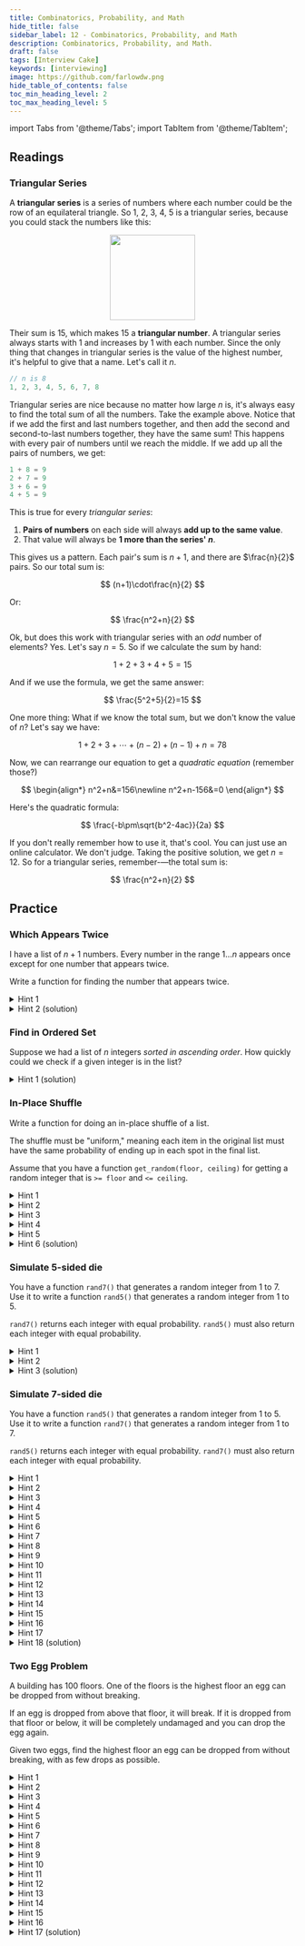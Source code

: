 ```yaml
---
title: Combinatorics, Probability, and Math
hide_title: false
sidebar_label: 12 - Combinatorics, Probability, and Math
description: Combinatorics, Probability, and Math.
draft: false
tags: [Interview Cake]
keywords: [interviewing]
image: https://github.com/farlowdw.png
hide_table_of_contents: false
toc_min_heading_level: 2
toc_max_heading_level: 5
---
```


import Tabs from '@theme/Tabs';
import TabItem from '@theme/TabItem';

## Readings

### Triangular Series

A **triangular series** is a series of numbers where each number could be the row of an equilateral triangle. So 1, 2, 3, 4, 5 is a triangular series, because you could stack the numbers like this:

<div align='center'>
  <img width="150px" src={require('@site/static/img/course-notes/cake/c12/r1-f1.png').default} />
</div>

Their sum is 15, which makes 15 a **triangular number**. A triangular series always starts with 1 and increases by 1 with each number. Since the only thing that changes in triangular series is the value of the highest number, it's  helpful to give that a name. Let's call it $n$. 

```javascript
// n is 8
1, 2, 3, 4, 5, 6, 7, 8
```

Triangular series are nice because no matter how large $n$ is, it's always easy to find the total sum of all the numbers. Take the example above. Notice that if we add the first and last numbers together, and then add the second and  second-to-last numbers together, they have the same sum! This happens with every pair of numbers until we reach the middle. If we add up all the pairs of numbers, we get:

```javascript
1 + 8 = 9
2 + 7 = 9
3 + 6 = 9
4 + 5 = 9
```

This is true for every *triangular series*:

1. **Pairs of numbers** on each side will always **add up to the same value**.
2. That value will always be **1 more than the series' $n$**.

This gives us a pattern. Each pair's sum is $n+1$, and there are $\frac{n}{2}$ pairs. So our total sum is:

$$
(n+1)\cdot\frac{n}{2}
$$

Or:

$$
\frac{n^2+n}{2}
$$

Ok, but does this work with triangular series with an *odd* number of elements? Yes. Let's say $n=5$. So if we calculate the sum by hand:

$$
1+2+3+4+5=15
$$

And if we use the formula, we get the same answer:

$$
\frac{5^2+5}{2}=15
$$

One more thing: What if we know the total sum, but we don't know the value of $n$? Let's say we have: 

$$
1+2+3+\cdots+(n-2)+(n-1)+n=78
$$

Now, we can rearrange our equation to get a *quadratic equation* (remember those?)

$$
\begin{align*}
n^2+n&=156\newline
n^2+n-156&=0
\end{align*}
$$

Here's the quadratic formula:

$$
\frac{-b\pm\sqrt{b^2-4ac}}{2a}
$$

If you don't really remember how to use it, that's cool. You can just use an online calculator. We don't judge. Taking the positive solution, we get $n=12$. So for a triangular series, remember-—the total sum is: 

$$
\frac{n^2+n}{2}
$$

## Practice

### Which Appears Twice

I have a list of $n+1$ numbers. Every number in the range $1\ldots n$ appears once except for one number that appears twice.

Write a function for finding the number that appears twice.

<details><summary> Hint 1</summary>

To avoid using up extra memory space, let's use some math!

</details>

<details><summary> Hint 2 (solution)</summary>

**Solution**

**First**, we sum all numbers $1\ldots n$. We can do this using the equation:

$$
\frac{n^2+n}{2}
$$

because the numbers in $1\ldots n$ are a triangular series.

**Second**, we sum all numbers in our input list, which should be the same as our other sum but with our repeat number added in twice. So the difference between these two sums is the repeated number!

```python
def find_repeat(numbers_list):
    if len(numbers_list) < 2:
        raise ValueError('Finding duplicate requires at least two numbers')

    n = len(numbers_list) - 1
    sum_without_duplicate = (n * n + n) / 2

    actual_sum = sum(numbers_list)

    return actual_sum - sum_without_duplicate
```

**Complexity**

$O(n)$ time. We can sum all the numbers $1\ldots n$ in $O(1)$ time using the fancy formula, but it still takes $O(n)$ time to sum all the numbers in our input list.

$O(1)$ additional space—-the only additional space we use is for numbers to hold the sums with and without the repeated value.

**Bonus**

If our list contains huge numbers or is really long, our sum might be so big it causes an integer overflow. What are some ways to protect against this?

</details>

### Find in Ordered Set

Suppose we had a list of $n$ integers *sorted in ascending order*. How quickly could we check if a given integer is in the list?

<details><summary> Hint 1 (solution)</summary>

Because the list is sorted, we can use binary search to find the item in $O(\lg n)$ time and $O(1)$ additional space.

</details>

### In-Place Shuffle

Write a function for doing an in-place shuffle of a list. 

The shuffle must be "uniform," meaning each item in the original list must have the same probability of ending up in each spot in the final list.

Assume that you have a function `get_random(floor, ceiling)` for getting a random integer that is `>= floor` and `<= ceiling`.

<details><summary> Hint 1</summary>

It helps to start by ignoring the in-place requirement, then adapt the approach to work in place.

Also, the name "shuffle" can be slightly misleading-—the point is to arrive at a random ordering of the items from the original list. Don't fixate too much on preconceived notions of how you would "shuffle" e.g. a deck of cards.

</details>

<details><summary> Hint 2</summary>

How might we do this by hand?

</details>

<details><summary> Hint 3</summary>

**We can simply choose a random item to be the first item in the resulting list, then choose another random item (from the items remaining) to be the second item in the resulting list, etc.**

Assuming these choices were in fact random, this would give us a uniform shuffle. To prove it rigorously, we can show any given item $a$ has the same probability ($\frac{1}{n}$) of ending up in any given spot.

First, some stats review: to get the probability of an outcome, you need to *multiply the probabilities of all the steps required for that outcome*. Like so:

| Outcome | Steps | Probability |
| :-- | :-- | :-- |
| item #1 is a | a is picked first | $\frac{1}{n}$ |
| item #2 is a | a not picked first, a picked second | $\frac{(n-1)}{n}\cdot\frac{1}{(n-1)}=\frac{1}{n}$ |
| item #3 is a | a not picked first, a not picked second, a picked third | $\frac{(n-1)}{n}\cdot\frac{(n-2)}{(n-1)}\cdot\frac{1}{(n-2)}=\frac{1}{n}$ |
| item #4 is a | a not picked first, a not picked second, a not picked third, a picked fourth | $\frac{(n-1)}{n}\cdot\frac{(n-2)}{(n-1)}\cdot\frac{(n-3)}{(n-2)}\cdot\frac{1}{(n-3)}=\frac{1}{n}$ |

So, how do we implement this in code?

</details>

<details><summary> Hint 4</summary>

If we didn't have the "in-place" requirement, we could allocate a new list, then one-by-one take a random item from the input list, remove it, put it in the first position in the new list, and keep going until the input list is empty (well, probably a *copy* of the input list-—best not to destroy the input)

How can we adapt this to be in place?

</details>

<details><summary> Hint 5</summary>

What if we make our new "random" list simply be the *front* of our input list?

</details>

<details><summary> Hint 6 (solution)</summary>

**We choose a random item to move to the first index, then we choose a random *other* item to move to the second index, etc.** We "place" an item in an index by swapping it with the item currently at that index.

Crucially, once an item is placed at an index it can't be moved. So for the first index, we choose from $n$ items, for the second index we choose from $n-1$ items, etc.

```python
import random

def get_random(floor, ceiling):
    return random.randrange(floor, ceiling + 1)

def shuffle(the_list):
    # If it's 1 or 0 items, just return
    if len(the_list) <= 1:
        return the_list

    last_index_in_the_list = len(the_list) - 1

    # Walk through from beginning to end
    for index_we_are_choosing_for in range(0, len(the_list) - 1):

        # Choose a random not-yet-placed item to place there
        # (could also be the item currently in that spot)
        # Must be an item AFTER the current item, because the stuff
        # before has all already been placed
        random_choice_index = get_random(index_we_are_choosing_for,
                                         last_index_in_the_list)

        # Place our random choice in the spot by swapping
        if random_choice_index != index_we_are_choosing_for:
            the_list[index_we_are_choosing_for], the_list[random_choice_index] = \
                the_list[random_choice_index], the_list[index_we_are_choosing_for]
```

This is a semi-famous algorithm known as the **Fisher-Yates shuffle** (sometimes called the Knuth shuffle).

**Complexity**

$O(n)$ time and $O(1)$ space.

**What We Learned**

Don't worry, most interviewers won't expect a candidate to know the Fisher-Yates shuffle algorithm. Instead, they'll be looking for the problem-solving skills to *derive* the algorithm, perhaps with a couple hints along the way.

They may also be looking for an understanding of why the naive solution is non-uniform (some outcomes are more likely than others). If you had trouble with that part, try walking through it again.

</details>

### Simulate 5-sided die

You have a function `rand7()` that generates a random integer from 1 to 7. Use it to write a function `rand5()` that generates a random integer from 1 to 5.

`rand7()` returns each integer with equal probability. `rand5()` must also return each integer with equal probability.

<details><summary> Hint 1</summary>

`rand5()` must return each integer with equal probability, but we don't need to make any guarantees about its runtime...

</details>

<details><summary> Hint 2</summary>

In fact, the solution has a small possibility of *never* returning...

</details>

<details><summary> Hint 3 (solution)</summary>

**Solution**

We simply "re-roll" whenever we get a number greater than 5.

```python
def rand5():
    result = 7  # arbitrarily large
    while result > 5:
        result = rand7()
    return result
```

So each integer 1, 2, 3, 4, or 5 has a probability $\frac{1}{7}$ of appearing at each roll.

**Complexity**

Worse-case $O(\infty)$ (we might keep re-rolling forever) and $O(1)$ space.

Note that if we weren't worried about the potential space cost (nor the potential stack overflow) of recursion, we could use an arguably-more-readable recursive approach with $O(\infty)$ space cost:

```python
def rand5():
    result = rand7()
    return result if result <= 5 else rand5()
```

**Bonus**

This kind of math is generally outside the scope of a coding interview, but: if you know a bit of number theory you can *prove* that there exists no solution which is guaranteed to terminate. Hint: it follows from the fundamental theorem of arithmetic.

**What We Learned**

Making sure each possible result has the same *probability* is a big part of what makes this one tricky.

If you're ever struggling with the math to figure something like that out, don't be afraid to *just count*. As in, write out all the possible results from `rand7()`, and label each one with its final outcome for `rand5()`. Then count up how many ways there are to make each final outcome. If the counts aren't the same, the function isn't uniformly random.

</details>

### Simulate 7-sided die

You have a function `rand5()` that generates a random integer from 1 to 5. Use it to write a function `rand7()` that generates a random integer from 1 to 7.

`rand5()` returns each integer with equal probability. `rand7()` must also return each integer with equal probability.

<details><summary> Hint 1</summary>

Because we need a random integer between 1 and 7, we need at least 7 possible outcomes of our calls to `rand5()`. One call to `rand5()` only has 5 possible outcomes. So we must call `rand5()` at least twice.

**Can we get away with calling `rand5()` exactly twice?**

</details>

<details><summary> Hint 2</summary>

Our first thought might be to simply add two calls to `rand5()`, then take a modulus to convert it to an integer in the range $1\ldots 7$:

```python
def rand7_mod():
    return (rand5() + rand5()) % 7 + 1
```

However, this won't give us an equal probability of getting each integer in the range $1\ldots 7$. Can you see why?

</details>

<details><summary> Hint 3</summary>

There are at least two ways to show that different results of `rand7_mod()` have different probabilities of occurring:

1. Count the number of outcomes of our two `rand5()` calls which give each possible result of `rand7_mod()`
2. Notice something about the *total* number of outcomes of two calls to `rand5()`

</details>

<details><summary> Hint 4</summary>

**If we count the number of ways to get each result of `rand7_mod()`:**

| result of `rand7_mod()` | # pairs of `rand5()` results that give that result |
| :-: | :-: |
| 1 | 4 |
| 2 | 3 |
| 3 | 3 |
| 4 | 3 |
| 5 | 3 |
| 6 | 4 |
| 7 | 5 |

So we see that, for example, there are five outcomes that give us 7 but only three outcomes that give us 5. We're almost twice as likely to get a 7 as we are to get a 5.

But even without counting the number of ways to get each possible result, we could have **noticed something about the *total* number of outcomes of two calls to `rand5()`** , which is 25 (5*5). If each of our 7 results of `rand7_mod()` were equally probable, we'd need to have the same number of outcomes for each of the 7 integers in the range $1\ldots 7$. That means *our total number of outcomes would have to be divisible by* 7, and 25 is not.

Okay, so `rand7_mod()` won't work. **How do we get equal probabilities for each integer from 1 to 7?**

</details>

<details><summary> Hint 5</summary>

Is there some number of calls we can make to `rand5()` to get a number of outcomes that is divisible by 7?

</details>

<details><summary> Hint 6</summary>

When we roll our die $n$ times, we get $5^n$ possible outcomes. **Is there an integer $n$ that will give us a $5^n$ that's evenly divisible by 7**

</details>

<details><summary> Hint 7</summary>

No, there isn't.

That might not be obvious to you unless you've studied some number theory. It turns out every integer can be expressed as a product of prime numbers (its prime factorization). It also turns out that every integer has only *one* prime factorization.

Since 5 is already prime, any number that can be expressed as $5^n$ (where $n$ is a positive integer) will have a prime factorization that is all 5s. For example, here are the prime factorizations for $5^2$, $5^3$, $5^4$:

$$
\begin{align*}
5^2&= 25=5\cdot5\newline
5^3&= 125=5\cdot5\cdot5\newline
5^4&= 625=5\cdot5\cdot5\cdot5
\end{align*}
$$

7 is also prime, so if any power of 5 were divisible by 7, 7 would be in its prime factorization. But 7 can't be in its prime factorization because its prime factorization is all 5s (and it has only *one* prime factorization). So no power of 5 is divisible by 7. BAM MATHPROOF.

So no matter how many times we run `rand5()` we won't get a number of outcomes that's evenly divisible by 7. What do we dooooo!?!?

</details>

<details><summary> Hint 8</summary>

Let's ignore for a second the fact that 25 isn't evenly divisible by 7. We can think of our 25 possible outcomes from 2 calls to rand5 as a set of 25 "slots" in a list:

```python
results = [
    0, 0, 0, 0, 0,
    0, 0, 0, 0, 0,
    0, 0, 0, 0, 0,
    0, 0, 0, 0, 0,
    0, 0, 0, 0, 0,
]
```

Which we could then try to evenly distribute our 7 integers across:

```python
results = [
    1, 2, 3, 4, 5,
    6, 7, 1, 2, 3,
    4, 5, 6, 7, 1,
    2, 3, 4, 5, 6,
    7, 1, 2, 3, 4,
]
```

It *almost works*. We could randomly pick an integer from the list, and the chances of getting any integer in $1\ldots 7$ are *pretty evenly* distributed. Only problem is that extra 1, 2, 3, 4 in the last row.

Any way we can sidestep this issue?

</details>

<details><summary> Hint 9</summary>

What if we just "throw out" those extraneous results in the last row?

</details>

<details><summary> Hint 10</summary>

21 is divisible by 7. So if we just "throw out" our last 4 possible outcomes, we have a number of outcomes that are evenly divisible by 7.

But what should we do if we get one of those 4 "throwaway" outcomes?

</details>

<details><summary> Hint 11</summary>

We can just try the whole process again!

Okay, this'll work. But how do we translate our two calls to `rand5()` into the right result from our list?

</details>

<details><summary> Hint 12</summary>

What if we made it a *2-dimensional* list?

```python
results = [
    [1, 2, 3, 4, 5],
    [6, 7, 1, 2, 3],
    [4, 5, 6, 7, 1],
    [2, 3, 4, 5, 6],
    [7, 1, 2, 3, 4],
]
```

</details>

<details><summary> Hint 13</summary>

Then we can simply treat our first roll as the row and our second roll as the column. We have an equal chance of choosing any column and any row, and there are never two ways to choose the same cell!

```python
def rand7_table():
    results = [
        [1, 2, 3, 4, 5],
        [6, 7, 1, 2, 3],
        [4, 5, 6, 7, 1],
        [2, 3, 4, 5, 6],
        [7, 0, 0, 0, 0],
    ]

    # Do our die rolls
    row = rand5() - 1
    column = rand5() - 1

    # Case: we hit an extraneous outcome
    # so we need to re-roll
    if row == 4 and column > 0:
        return rand7_table()

    # Our outcome was fine. return it!
    return results[row][column]
```

This'll work. But we can clean things up a bit.

By using recursion we're incurring a space cost in the call stack, and risking stack overflow. This is especially scary because our function *could* keep rerolling indefinitely (though it's unlikely).

How can we rewrite this iteratively?

</details>

<details><summary> Hint 14</summary>

Just wrap it in a while loop:

```python
def rand7_table():
    results = [
        [1, 2, 3, 4, 5],
        [6, 7, 1, 2, 3],
        [4, 5, 6, 7, 1],
        [2, 3, 4, 5, 6],
        [7, 0, 0, 0, 0],
    ]

    while True:
        # Do our die rolls
        row = rand5() - 1
        column = rand5() - 1

        # Case: we hit an extraneous outcome
        # so we need to re-roll
        if row == 4 and column > 0:
            continue

        # Our outcome was fine. return it!
        return results[row][column]
```

One more thing: we don't *have* to put our whole 2-d results list in memory. Can you replace it with some arithmetic?

</details>

<details><summary> Hint 15</summary>

We could start by coming up with a way to translate each possible *outcome* (of our two `rand5()` calls) into a different integer in the range $1\ldots 25$. Then we simply mod the result by 7 (or throw it out and try again, if it's one of the last 4 "extraneous" outcomes).

How can we use math to turn our two calls to `rand5()` into a unique integer in the range $1\ldots 25$?

</details>

<details><summary> Hint 16</summary>

What did we do when we went from a 1-dimensional list to a 2-dimensional one above? We cut our set of outcomes into sequential slices of 5.

How can we use math to make our first roll select which slice of 5 and our second roll select which item within that slice?

</details>

<details><summary> Hint 17</summary>

We could take *something* like:

```python
outcome_number = roll1 * 5 + roll2
```

But since each roll gives us an integer in the range $1\ldots 5$ our lowest possible outcome is two 1s, which gives us $5+1=6$, and our highest possible outcome is two 5s, which gives us $25+5=30$. So we need to do some adjusting to ensure our outcome numbers are in the range $1\ldots 25$:

```python
outcome_number = ((roll1-1) * 5 + (roll2-1)) + 1
```

(If you're a math-minded person, you might notice that we're essentially treating each result of `rand5()` as a digit in a two-digit base-5 integer. The first roll is the fives digit, and the second roll is the ones digit.)

Can you adapt our function to use this math-based approach instead of the `results` list?

</details>

<details><summary> Hint 18 (solution)</summary>

**Solution**

Because `rand5()` has only 5 possible outcomes, and we need 7 possible results for `rand7()`, we need to call `rand5()` at least twice.

When we call `rand5()` twice, we have $5\cdot5=25$ possible outcomes. If each of our 7 possible results has an equal chance of occurring, we'll need each outcome to occur in our set of possible outcomes *the same number of times*. So our total number of possible outcomes must be divisible by 7.

25 isn't evenly divisible by 7, but 21 is. So when we get one of the last 4 possible outcomes, we throw it out and roll again.

So we roll twice and translate the result into a unique `outcome_number` in the range $1\ldots 25$. If the `outcome_number` is greater than 21, we throw it out and re-roll. If not, we mod by 7 (and add 1).

```python
def rand7():
    while True:
        # Do our die rolls
        roll1 = rand5()
        roll2 = rand5()
        outcome_number = (roll1-1) * 5 + (roll2-1) + 1

        # If we hit an extraneous
        # outcome we just re-roll
        if outcome_number > 21:
            continue

        # Our outcome was fine. return it!
        return outcome_number % 7 + 1
```

**Complexity**

Worst-case $O(\infty)$ (we might keep re-rolling forever) and $O(1)$ space.

**What We Learned**

As with the previous question about writing a `rand5()` function, the requirement to "return each integer with equal probability" is a real sticking point.

Lots of candidates come up with clever $O(1)$-time solutions that they are *so sure* about. But their solutions *aren't actually uniform* (in other words, they're not *truly random*).

In fact, it's *impossible* to have true randomness and non-infinite worst-case runtime.

If you don't understand why, go back over our proof using "prime factorizations," a little ways down in the breakdown section.

</details>

### Two Egg Problem

A building has 100 floors. One of the floors is the highest floor an egg can be dropped from without breaking.

If an egg is dropped from above that floor, it will break. If it is dropped from that floor or below, it will be completely undamaged and you can drop the egg again.

Given two eggs, find the highest floor an egg can be dropped from without breaking, with as few drops as possible.

<details><summary> Hint 1</summary>

What if we only had one egg? How could we find the correct floor?

</details>

<details><summary> Hint 2</summary>

Because we can't use the egg again if it breaks, we'd have to play it safe and drop the egg from *every* floor, starting at the bottom and working our way up. In the worst case, the egg won't break until the top floor, so we'd drop the egg 100 times.

What does having *two* eggs allow us to do differently?

</details>

<details><summary> Hint 3</summary>

Since we have two eggs, we can skip multiple floors at a time until the first egg breaks, keeping track of which floors we dropped it from. Once that egg breaks we can use the second egg to try every floor, starting on the last floor where the egg *didn't* break and ending on the floor below the one where it *did* break.

**How should we choose how many floors to skip with the first egg?**

</details>

<details><summary> Hint 4</summary>

What about trying a binary approach? We could drop the first egg halfway up the building at the 50th floor. If the egg doesn't break, we can try the 75th floor next. We keep going like this, dividing the problem in half at each step. As soon as the first egg breaks, we can start using our second egg on our (now-hopefully narrow) range of possible floors.

If we do that, what's the **worst case number of total drops?**

</details>

<details><summary> Hint 5</summary>

The worst case is that the highest floor an egg won't break from is floor 48 or 49. We'd drop the first egg from the 50th floor, and then we'd have to drop the second egg *from every floor* from 1 to 49, for a total of 50 drops. (Even if the highest floor an egg won't break from is floor 48, we still won't know if it will break from floor 49 until we try.)

**Can we do better than this binary approach?**

</details>

<details><summary> Hint 6</summary>

50 is probably too many floors to skip for the first drop. In the worst case, if the first egg breaks after a *small* number of drops, the second egg will break after a *large* number of drops. And if we went the *other* way and skipped **1** floor every time, we'd have the *opposite* problem! What would the worst case floor be then?

</details>

<details><summary> Hint 7</summary>

The worst case would be floor 98 or 99—-the first egg would drop a *large* number of times (at every floor from 2-100 skipping one floor each time) and the last egg would drop a *small* number of times (only on floor 99), for a total of 51 drops.

Can we balance this out? Is there some number between 50 and 1-—the number of floors we'll skip with each drop of the first egg-—where the first and second eggs would drop close to the *same* number of times in the worst case?

</details>

<details><summary> Hint 8</summary>

Yes, we could skip 10 floors each time. The worst case would again be floor 98 or 99, but we'd only drop the first egg 10 times and the second egg 9 times, for a total of **19 drops!**

**Is that the best we can do?**

</details>

<details><summary> Hint 9</summary>

Let's look at what happens with this strategy *each time the first egg doesn't break*. **How does the worst case total number of drops change?**

</details>

<details><summary> Hint 10</summary>

The worst case total number of drops *increases by one each time the first egg doesn't break*.

For example, if the egg breaks on our first drop from the 10th floor, we may have to drop the second egg at each floor between 1 and 9 for a worst case of 10 total drops. But if the egg breaks when we skip to the 20th floor we will have a worst case of 11 total drops (once for the 10th floor, once for the 20th, and all of the floors between 11 and 19)!

**How can we keep the worst case number of drops from increasing each time the first egg doesn't break?**

</details>

<details><summary> Hint 11</summary>

Since the maximum number of drops increases by one each time we skip the *same amount of floors*, we could skip *one fewer floor* each time we drop the first egg!

But how do we choose how many floors to skip the *first* time?

</details>

<details><summary> Hint 12</summary>

Well, we know two things that can help us:

1. **We want to skip as few floors as possible the *first* time we drop an egg**, so if our first egg breaks right away we don't have a lot of floors to drop our second egg from.
2. **We always want to be able to reduce the number of floors we're skipping *by one*.** We don't want to get towards the top and not be able to skip any floors any more.

Now that we know this, can we figure out the ideal number of floors to skip the first time?

</details>

<details><summary> Hint 13</summary>

To be able to decrease the number of floors we skip by one *every time* we move up, and to minimize the number of floors we skip the first time, we want to end up skipping *just one floor at the very top*. Can we model this with an equation?

</details>

<details><summary> Hint 14</summary>

Let's say $n$ is the number of floors we'll skip the first time, and we know 1 is the number of floors we'll skip last. Our equation will be:

$$
n+(n-1)+(n-2)+\cdots+1=100
$$

How can we solve for $n$? Notice that we're summing every number from 1 to $n$.

</details>

<details><summary> Hint 15</summary>

The left side is a triangular series. Knowing this, can we simplify and solve the equation?

</details>

<details><summary> Hint 16</summary>

We know the left side reduces to:

$$
\frac{n^2+n}{2}
$$

so we can plug that in:

$$
\frac{n^2+n}{2}=100
$$

and we can rearrange to get a quadratic equation:

$$
n^2+n-200=0
$$

which gives us 13.651.

We can't skip a fraction of a floor, so how many floors should we skip the first time? And what's our final **worst case total number of drops?**

</details>

<details><summary> Hint 17 (solution)</summary>

**Solution**

**We'll use *the first egg* to get a *range of possible floors*** that contain the highest floor an egg can be dropped from without breaking. To do this, we'll drop it from increasingly higher floors until it breaks, skipping some number of floors each time.

When the first egg breaks, **we'll use *the second egg* to find the *exact* highest floor** an egg can be dropped from. We only have to drop the second egg starting from the last floor where the first egg *didn't* break, up to the floor where the first egg *did* break. But we have to drop the second egg one floor at a time.

With the first egg, if we skip the *same number of floors every time*, the worst case number of drops will increase by one *every* time the first egg doesn't break. To counter this and keep our worst case drops *constant*, **we decrease the number of floors we skip *by one* each time we drop the first egg.**

When we're choosing how many floors to skip the *first* time we drop the first egg, we know:

1. **We want to skip as few floors as possible**, so if the first egg breaks right away we don't have a lot of floors to drop our second egg from.
2. **We *always* want to be able to reduce the number of floors we're skipping.** We don't want to get towards the top and not be able to skip floors any more.

Knowing this, we set up the following equation where $n$ is the number of floors we skip the first time:

$$
n+(n-1)+(n-2)+\cdots+1=100
$$

This triangular series reduces to $n\cdot (n+1)/2=100$ which solves to give $n=13.651$. We round up to 14 to be safe. So our first drop will be from the 14th floor, our second will be 13 floors higher on the 27th floor and so on until the first egg breaks. Once it breaks, we'll use the second egg to try every floor starting with the last floor where the first egg didn't break. At worst, we'll drop both eggs a combined total of 14 times.

For example:

```
Highest floor an egg won't break from
13

Floors we drop first egg from
14

Floors we drop second egg from
1, 2, 3, 4, 5, 6, 7, 8, 9, 10, 11, 12, 13

Total number of drops
14
```

```
Highest floor an egg won't break from
98

Floors we drop first egg from
14, 27, 39, 50, 60, 69, 77, 84, 90, 95, 99

Floors we drop second egg from
96, 97, 98

Total number of drops
14
```

**What We Learned**

This is one of our most contentious questions. Some people say, "Ugh, this is useless as an interview question," while others say, "We ask this at my company, it works great."

The bottom line is some companies *do* ask questions like this, so it's worth being prepared. There are a bunch of these not-exactly-programming interview questions that lean on math and logic. There are some famous ones about shuffling cards and rolling dice. If math isn't your strong suit, don't fret. It only takes a few practice problems to get the hang of these.

</details>
